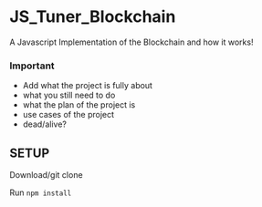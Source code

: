 # JS_Tuner_Blockchain
A Javascript Implementation of the Blockchain and how it works! 


### Important
- Add what the project is fully about 
- what you still need to do 
- what the plan of the project is 
- use cases of the project 
- dead/alive? 



## SETUP

Download/git clone 

Run `npm install`
